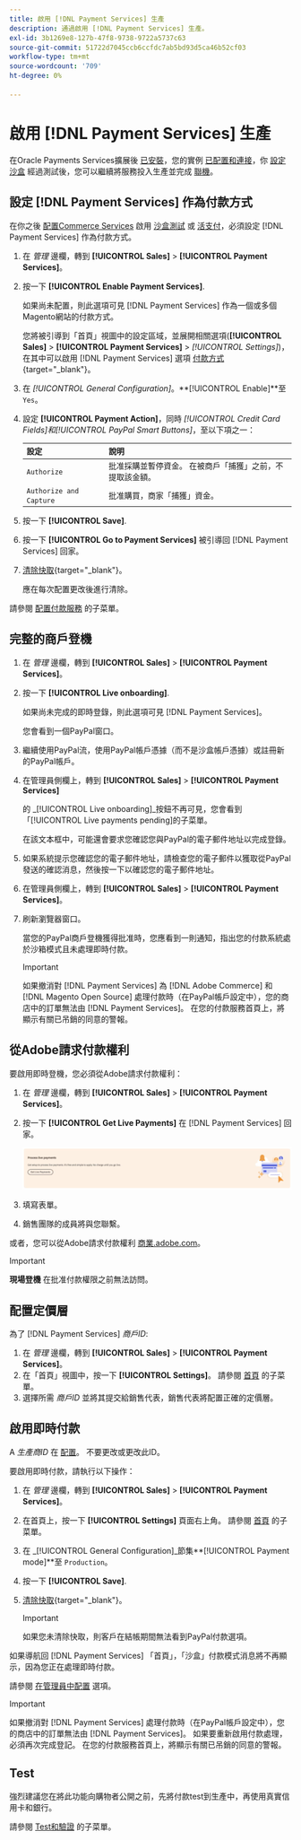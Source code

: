 ```yaml
---
title: 啟用 [!DNL Payment Services] 生產
description: 通過啟用 [!DNL Payment Services] 生產。
exl-id: 3b1269e8-127b-47f8-9738-9722a5737c63
source-git-commit: 51722d7045ccb6ccfdc7ab5bd93d5ca46b52cf03
workflow-type: tm+mt
source-wordcount: '709'
ht-degree: 0%

---
```


# 啟用 [!DNL Payment Services] 生產

在Oracle Payments Services擴展後 [已安裝](install.md)，您的實例 [已配置和連接](connect.md)，你 [設定沙盒](sandbox.md) 經過測試後，您可以繼續將服務投入生產並完成 [聯機](onboard.md)。

## 設定 [!DNL Payment Services] 作為付款方式

在你之後 [配置Commerce Services](connect.md#configure-commerce-services) 啟用 [沙盒測試](sandbox.md#enable-sandbox-testing) 或 [活支付](#enable-live-payments)，必須設定 [!DNL Payment Services] 作為付款方式。

1. 在 _管理_ 邊欄，轉到 **[!UICONTROL Sales]** > **[!UICONTROL Payment Services]**。
1. 按一下 **[!UICONTROL Enable Payment Services]**.

   如果尚未配置，則此選項可見 [!DNL Payment Services] 作為一個或多個Magento網站的付款方式。

   您將被引導到「首頁」視圖中的設定區域，並展開相關選項(**[!UICONTROL Sales]** > **[!UICONTROL Payment Services]** > _[!UICONTROL Settings]_)，在其中可以啟用 [!DNL Payment Services] 選項 [付款方式](https://docs.magento.com/user-guide/configuration/sales/payment-methods.html){target=&quot;_blank&quot;}。

1. 在 _[!UICONTROL General Configuration]_。**[!UICONTROL Enable]**至 `Yes`。
1. 設定 **[!UICONTROL Payment Action]**，同時 _[!UICONTROL Credit Card Fields]_和_[!UICONTROL PayPal Smart Buttons]_，至以下項之一：

   | 設定 | 說明 |
   |---|---|
   | `Authorize` | 批准採購並暫停資金。 在被商戶「捕獲」之前，不提取該金額。 |
   | `Authorize and Capture` | 批准購買，商家「捕獲」資金。 |

1. 按一下 **[!UICONTROL Save]**.
1. 按一下 **[!UICONTROL Go to Payment Services]** 被引導回 [!DNL Payment Services] 回家。
1. [清除快取](https://docs.magento.com/user-guide/system/cache-management.html){target=&quot;_blank&quot;}。

   應在每次配置更改後進行清除。

請參閱 [配置付款服務](settings.md) 的子菜單。

## 完整的商戶登機

1. 在 _管理_ 邊欄，轉到 **[!UICONTROL Sales]** > **[!UICONTROL Payment Services]**。
1. 按一下 **[!UICONTROL Live onboarding]**.

   如果尚未完成的即時登錄，則此選項可見 [!DNL Payment Services]。

   您會看到一個PayPal窗口。

1. 繼續使用PayPal流，使用PayPal帳戶憑據（而不是沙盒帳戶憑據）或註冊新的PayPal帳戶。
1. 在管理員側欄上，轉到 **[!UICONTROL Sales]** > **[!UICONTROL Payment Services]**

   的 _[!UICONTROL Live onboarding]_按鈕不再可見，您會看到「[!UICONTROL Live payments pending]的子菜單。

   在該文本框中，可能還會要求您確認您與PayPal的電子郵件地址以完成登錄。

1. 如果系統提示您確認您的電子郵件地址，請檢查您的電子郵件以獲取從PayPal發送的確認消息，然後按一下以確認您的電子郵件地址。
1. 在管理員側欄上，轉到 **[!UICONTROL Sales]** > **[!UICONTROL Payment Services]**。
1. 刷新瀏覽器窗口。

   當您的PayPal商戶登機獲得批准時，您應看到一則通知，指出您的付款系統處於沙箱模式且未處理即時付款。

   >[!IMPORTANT]
   >
   >如果撤消對 [!DNL Payment Services] 為 [!DNL Adobe Commerce] 和 [!DNL Magento Open Source] 處理付款時（在PayPal帳戶設定中），您的商店中的訂單無法由 [!DNL Payment Services]。 在您的付款服務首頁上，將顯示有關已吊銷的同意的警報。

## 從Adobe請求付款權利

要啟用即時登機，您必須從Adobe請求付款權利：

1. 在 _管理_ 邊欄，轉到 **[!UICONTROL Sales]** > **[!UICONTROL Payment Services]**。
1. 按一下 **[!UICONTROL Get Live Payments]** 在 [!DNL Payment Services] 回家。

   ![請求權利](assets/request-entitlements.png)

1. 填寫表單。
1. 銷售團隊的成員將與您聯繫。

或者，您可以從Adobe請求付款權利 [商業.adobe.com](https://business.adobe.com/resources/payment-services.html)。

>[!IMPORTANT]
>
>**現場登機** 在批准付款權限之前無法訪問。

## 配置定價層

為了 [!DNL Payment Services] _商戶ID_:


1. 在 _管理_ 邊欄，轉到 **[!UICONTROL Sales]** > **[!UICONTROL Payment Services]**。
1. 在「首頁」視圖中，按一下 **[!UICONTROL Settings]**。 請參閱 [首頁](payments-home.md) 的子菜單。
1. 選擇所需 _商戶ID_ 並將其提交給銷售代表，銷售代表將配置正確的定價層。

## 啟用即時付款

A _生產商ID_ 在 [配置](configure-admin.md)。 不要更改或更改此ID。

要啟用即時付款，請執行以下操作：

1. 在 _管理_ 邊欄，轉到 **[!UICONTROL Sales]** > **[!UICONTROL Payment Services]**。
1. 在首頁上，按一下 **[!UICONTROL Settings]** 頁面右上角。 請參閱 [首頁](payments-home.md) 的子菜單。
1. 在 _[!UICONTROL General Configuration]_節集&#x200B;**[!UICONTROL Payment mode]**至 `Production`。
1. 按一下 **[!UICONTROL Save]**.
1. [清除快取](https://docs.magento.com/user-guide/system/cache-management.html){target=&quot;_blank&quot;}。

   >[!IMPORTANT]
   >
   >如果您未清除快取，則客戶在結帳期間無法看到PayPal付款選項。

如果導航回 [!DNL Payment Services] 「首頁」，「沙盒」付款模式消息將不再顯示，因為您正在處理即時付款。

請參閱 [在管理員中配置](configure-admin.md) 選項。

>[!IMPORTANT]
>
>如果撤消對 [!DNL Payment Services] 處理付款時（在PayPal帳戶設定中），您的商店中的訂單無法由 [!DNL Payment Services]。 如果要重新啟用付款處理，必須再次完成登記。 在您的付款服務首頁上，將顯示有關已吊銷的同意的警報。

## Test

強烈建議您在將此功能向購物者公開之前，先將付款test到生產中，再使用真實信用卡和銀行。

請參閱 [Test和驗證](test-validate.md) 的子菜單。
